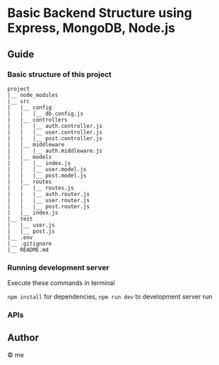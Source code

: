 # Basic Backend Structure using Express, MongoDB, Node.js

## Guide

### Basic structure of this project

```
project
|__ node_modules
|__ src
|   |__ config
|   |   |__ db.config.js
|   |__ controllers
|   |   |__ auth.controller.js
|   |   |__ user.controller.js
|   |   |__ post.controller.js
|   |__ middleware
|   |   |__ auth.middleware.js
|   |__ models
|   |   |__ index.js
|   |   |__ user.model.js
|   |   |__ post.model.js
|   |__ routes
|   |   |__ routes.js
|   |   |__ auth.router.js
|   |   |__ user.router.js
|   |   |__ post.router.js
|   |__ index.js
|__ test
|   |__ user.js
|   |__ post.js
|__ .env
|__ .gitignore
|__ README.md
```

### Running development server

Execute these commands in terminal

`npm install` for dependencies, `npm run dev` to development server run

### APIs

## Author

© me
